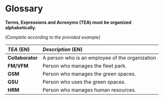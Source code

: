 # Glossary

**Terms, Expressions and Acronyms (TEA) must be organized alphabetically.**

_(Complete according to the provided example)_

| **_TEA_** (EN)   | **_Description_** (EN)                          |                                       
|:-----------------|:------------------------------------------------|
| **Collaborator** | A person who is an employee of the organization |
| **FM/VFM**       | Person who manages the fleet park.              |
| **GSM**          | Person who manages the green spaces.            |
| **GSU**          | Person who uses the green spaces.               |
| **HRM**          | Person who manages human resources.             |








